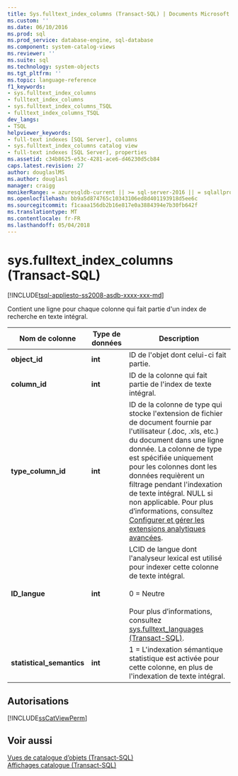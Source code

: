 ```yaml
---
title: Sys.fulltext_index_columns (Transact-SQL) | Documents Microsoft
ms.custom: ''
ms.date: 06/10/2016
ms.prod: sql
ms.prod_service: database-engine, sql-database
ms.component: system-catalog-views
ms.reviewer: ''
ms.suite: sql
ms.technology: system-objects
ms.tgt_pltfrm: ''
ms.topic: language-reference
f1_keywords:
- sys.fulltext_index_columns
- fulltext_index_columns
- sys.fulltext_index_columns_TSQL
- fulltext_index_columns_TSQL
dev_langs:
- TSQL
helpviewer_keywords:
- full-text indexes [SQL Server], columns
- sys.fulltext_index_columns catalog view
- full-text indexes [SQL Server], properties
ms.assetid: c34b8625-e53c-4281-ace6-d46230d5cb84
caps.latest.revision: 27
author: douglaslMS
ms.author: douglasl
manager: craigg
monikerRange: = azuresqldb-current || >= sql-server-2016 || = sqlallproducts-allversions
ms.openlocfilehash: bb9a5d874765c10343106ed8d401193918d5ee6c
ms.sourcegitcommit: f1caaa156db2b16e817e0a3884394e7b30fb642f
ms.translationtype: MT
ms.contentlocale: fr-FR
ms.lasthandoff: 05/04/2018
---
```

# <a name="sysfulltextindexcolumns-transact-sql"></a>sys.fulltext_index_columns (Transact-SQL)
[!INCLUDE[tsql-appliesto-ss2008-asdb-xxxx-xxx-md](../../includes/tsql-appliesto-ss2008-asdb-xxxx-xxx-md.md)]

  Contient une ligne pour chaque colonne qui fait partie d'un index de recherche en texte intégral.    
 
|Nom de colonne|Type de données| Description|  
|-----------------|---------------|-----------------|  
|**object_id**|**int**|ID de l'objet dont celui-ci fait partie.|  
|**column_id**|**int**|ID de la colonne qui fait partie de l'index de texte intégral.|  
|**type_column_id**|**int**|ID de la colonne de type qui stocke l'extension de fichier de document fournie par l'utilisateur (.doc, .xls, etc.) du document dans une ligne donnée. La colonne de type est spécifiée uniquement pour les colonnes dont les données requièrent un filtrage pendant l'indexation de texte intégral. NULL si non applicable. Pour plus d’informations, consultez [Configurer et gérer les extensions analytiques avancées](../../relational-databases/search/configure-and-manage-filters-for-search.md).|  
|**ID_langue**|**int**|LCID de langue dont l'analyseur lexical est utilisé pour indexer cette colonne de texte intégral.<br /><br /> 0 = Neutre<br /><br /> Pour plus d’informations, consultez [sys.fulltext_languages &#40;Transact-SQL&#41;](../../relational-databases/system-catalog-views/sys-fulltext-languages-transact-sql.md).|  
|**statistical_semantics**|**int**|1 = L'indexation sémantique statistique est activée pour cette colonne, en plus de l'indexation de texte intégral.|  
  
## <a name="permissions"></a>Autorisations  
 [!INCLUDE[ssCatViewPerm](../../includes/sscatviewperm-md.md)]  
  
## <a name="see-also"></a>Voir aussi  
 [Vues de catalogue d’objets &#40;Transact-SQL&#41;](../../relational-databases/system-catalog-views/object-catalog-views-transact-sql.md)   
 [Affichages catalogue &#40;Transact-SQL&#41;](../../relational-databases/system-catalog-views/catalog-views-transact-sql.md)  
  
  

